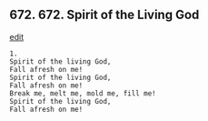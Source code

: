 
## 672.  672. Spirit of the Living God
[edit](https://docs.google.com/document/d/11wMb8pgwrbCXJRuhH1q2MlJ2k8aOj8uI/edit?mode=html)






    1.
    Spirit of the living God,
    Fall afresh on me!
    Spirit of the living God,
    Fall afresh on me!
    Break me, melt me, mold me, fill me!
    Spirit of the living God,
    Fall afresh on me!
